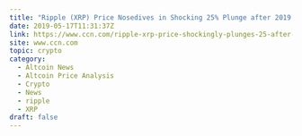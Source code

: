```yaml
---
title: "Ripple (XRP) Price Nosedives in Shocking 25% Plunge after 2019 High"
date: 2019-05-17T11:31:37Z
link: https://www.ccn.com/ripple-xrp-price-shockingly-plunges-25-after-2019-high?utm_medium=RSS&utm_source=hune
site: www.ccn.com
topic: crypto
category:
  - Altcoin News
  - Altcoin Price Analysis
  - Crypto
  - News
  - ripple
  - XRP
draft: false
---
```

